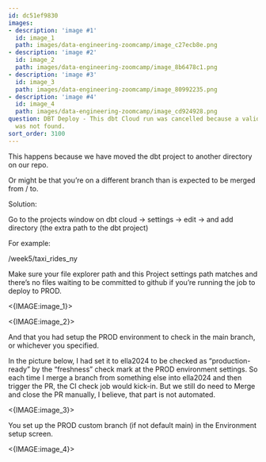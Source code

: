 ```yaml
---
id: dc51ef9830
images:
- description: 'image #1'
  id: image_1
  path: images/data-engineering-zoomcamp/image_c27ecb8e.png
- description: 'image #2'
  id: image_2
  path: images/data-engineering-zoomcamp/image_8b6478c1.png
- description: 'image #3'
  id: image_3
  path: images/data-engineering-zoomcamp/image_80992235.png
- description: 'image #4'
  id: image_4
  path: images/data-engineering-zoomcamp/image_cd924928.png
question: DBT Deploy - This dbt Cloud run was cancelled because a valid dbt project
  was not found.
sort_order: 3100
---
```


This happens because we have moved the dbt project to another directory on our repo.

Or might be that you’re on a different branch than is expected to be merged from / to.

Solution:

Go to the projects window on dbt cloud -> settings -> edit -> and add directory (the extra path to the dbt project)

For example:

/week5/taxi_rides_ny

Make sure your file explorer path and this Project settings path matches and there’s no files waiting to be committed to github if you’re running the job to deploy to PROD.

<{IMAGE:image_1}>

<{IMAGE:image_2}>

And that you had setup the PROD environment to check in the main branch, or whichever you specified.

In the picture below, I had set it to ella2024 to be checked as “production-ready” by the “freshness” check mark at the PROD environment settings. So each time I merge a branch from something else into ella2024 and then trigger the PR, the CI check job would kick-in. But we still do need to Merge and close the PR manually, I believe, that part is not automated.

<{IMAGE:image_3}>

You set up the PROD custom branch (if not default main) in the Environment setup screen.

<{IMAGE:image_4}>

